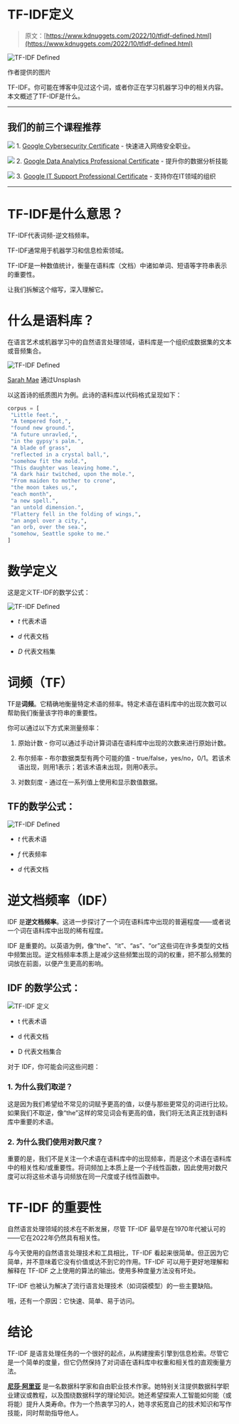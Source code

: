 # TF-IDF定义

> 原文：[https://www.kdnuggets.com/2022/10/tfidf-defined.html](https://www.kdnuggets.com/2022/10/tfidf-defined.html)

![TF-IDF Defined](../Images/fb73667ba53c1f9d3369fa0f89714d31.png)

作者提供的图片

TF-IDF。你可能在博客中见过这个词，或者你正在学习机器学习中的相关内容。本文概述了TF-IDF是什么。

* * *

## 我们的前三个课程推荐

![](../Images/0244c01ba9267c002ef39d4907e0b8fb.png) 1\. [Google Cybersecurity Certificate](https://www.kdnuggets.com/google-cybersecurity) - 快速进入网络安全职业。

![](../Images/e225c49c3c91745821c8c0368bf04711.png) 2\. [Google Data Analytics Professional Certificate](https://www.kdnuggets.com/google-data-analytics) - 提升你的数据分析技能

![](../Images/0244c01ba9267c002ef39d4907e0b8fb.png) 3\. [Google IT Support Professional Certificate](https://www.kdnuggets.com/google-itsupport) - 支持你在IT领域的组织

* * *

# TF-IDF是什么意思？

TF-IDF代表词频-逆文档频率。

TF-IDF通常用于机器学习和信息检索领域。

TF-IDF是一种数值统计，衡量在语料库（文档）中诸如单词、短语等字符串表示的重要性。

让我们拆解这个缩写，深入理解它。

# 什么是语料库？

在语言艺术或机器学习中的自然语言处理领域，语料库是一个组织成数据集的文本或音频集合。

![TF-IDF Defined](../Images/0cc166b3a215d0dc85d115f1d12829f9.png)

[Sarah Mae](https://unsplash.com/@graystreet) 通过Unsplash

以这首诗的纸质图片为例。此诗的语料库以代码格式呈现如下：

```py
corpus = [
 "Little feet.",
 "A tempered foot,",
 "found new ground.",
 "A future unravled,",
 "in the gypsy's palm.",
 "A blade of grass",
 "reflected in a crystal ball,",
 "somehow fit the mold.",
 "This daughter was leaving home.",
 "A dark hair twitched, upon the mole.",
 "From maiden to mother to crone",
 "the moon takes us,",
 "each month",
 "a new spell.",
 "an untold dimension.",
 "Flattery fell in the folding of wings,",
 "an angel over a city,",
 "an orb, over the sea.",
 "somehow, Seattle spoke to me."
]
```

# 数学定义

这是定义TF-IDF的数学公式：

![TF-IDF Defined](../Images/30880344f433c703828e0b46bbcaa8e5.png)

+   *t* 代表术语

+   *d* 代表文档

+   *D* 代表文档集

# 词频（TF）

TF是**词频**。它精确地衡量特定术语的频率。特定术语在语料库中的出现次数可以帮助我们衡量该字符串的重要性。

你可以通过以下方式来测量频率：

1.  原始计数 - 你可以通过手动计算词语在语料库中出现的次数来进行原始计数。

1.  布尔频率 - 布尔数据类型有两个可能的值 - true/false，yes/no，0/1。若该术语出现，则用1表示；若该术语未出现，则用0表示。

1.  对数刻度 - 通过在一系列值上使用和显示数值数据。

## TF的数学公式：

![TF-IDF Defined](../Images/3ec0fd7023fe19d99ca53bc87bcd8703.png)

+   *t* 代表术语

+   *f* 代表频率

+   *d* 代表文档

# 逆文档频率（IDF）

IDF 是**逆文档频率**。这进一步探讨了一个词在语料库中出现的普遍程度——或者说一个词在语料库中出现的稀有程度。

IDF 是重要的。以英语为例，像“the”、“it”、“as”、“or”这些词在许多类型的文档中频繁出现。逆文档频率本质上是减少这些频繁出现的词的权重，把不那么频繁的词放在前面，以便产生更高的影响。

## IDF 的数学公式：

![TF-IDF 定义](../Images/4c29f492a2acf4a330369e586966be85.png)

+   t 代表术语

+   d 代表文档

+   D 代表文档集合

对于 IDF，你可能会问这些问题：

### 1\. 为什么我们取逆？

这是因为我们希望给不常见的词赋予更高的值，以便与那些更常见的词进行比较。如果我们不取逆，像“the”这样的常见词会有更高的值，我们将无法真正找到语料库中重要的术语。

### 2\. 为什么我们使用对数尺度？

重要的是，我们不是关注一个术语在语料库中的出现频率，而是这个术语在语料库中的相关性和/或重要性。将词频加上本质上是一个子线性函数，因此使用对数尺度可以将这些术语与词频放在同一尺度或子线性函数中。

# TF-IDF 的重要性

自然语言处理领域的技术在不断发展，尽管 TF-IDF 最早是在1970年代被认可的——它在2022年仍然具有相关性。

与今天使用的自然语言处理技术和工具相比，TF-IDF 看起来很简单。但正因为它简单，并不意味着它没有价值或达不到它的作用。TF-IDF 可以用于更好地理解和解释在 TF-IDF 之上使用的算法的输出。使用多种度量方法没有坏处。

TF-IDF 也被认为解决了流行语言处理技术（如词袋模型）的一些主要缺陷。

哦，还有一个原因：它快速、简单、易于访问。

# 结论

TF-IDF 是语言处理任务的一个很好的起点，从构建搜索引擎到信息检索。尽管它是一个简单的度量，但它仍然保持了对词语在语料库中权重和相关性的直观衡量方法。

**[尼莎·阿里亚](https://www.linkedin.com/in/nisha-arya-ahmed/)** 是一名数据科学家和自由职业技术作家。她特别关注提供数据科学职业建议或教程，以及围绕数据科学的理论知识。她还希望探索人工智能如何能（或将能）提升人类寿命。作为一个热衷学习的人，她寻求拓宽自己的技术知识和写作技能，同时帮助指导他人。
